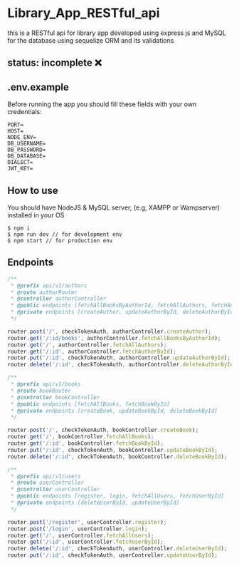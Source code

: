 # Library_App_RESTful_api

this is a RESTful api for library app developed using express js and MySQL for the database using sequelize ORM and its validations

## status: incomplete ❌

## .env.example

Before running the app you should fill these fields with your own credentials:

```
PORT=
HOST=
NODE_ENV=
DB_USERNAME=
DB_PASSWORD=
DB_DATABASE=
DIALECT=
JWT_KEY=
```

## How to use

You should have NodeJS & MySQL server, (e.g, XAMPP or Wampserver) installed in your OS

```
$ npm i
$ npm run dev // for development env
$ npm start // for production env
```

## Endpoints

```javascript
/**
 * @prefix api/v1/authors
 * @route authorRouter
 * @controller authorController
 * @public endpoints [fetchAllBooksByAuthorId, fetchAllAuthors, fetchAuthorById]
 * @private endpoints [createAuthor, updateAuthorById, deleteAuthorById]
 */

router.post('/', checkTokenAuth, authorController.createAuthor);
router.get('/:id/books', authorController.fetchAllBooksByAuthorId);
router.get('/', authorController.fetchAllAuthors);
router.get('/:id', authorController.fetchAuthorById);
router.put('/:id', checkTokenAuth, authorController.updateAuthorById);
router.delete('/:id', checkTokenAuth, authorController.deleteAuthorById);

/**
 * @prefix api/v1/books
 * @route bookRouter
 * @controller bookController
 * @public endpoints [fetchAllBooks, fetchBookById]
 * @private endpoints [createBook, updateBookById, deleteBookById]
 */

router.post('/', checkTokenAuth, bookController.createBook);
router.get('/', bookController.fetchAllBooks);
router.get('/:id', bookController.fetchBookById);
router.put('/:id', checkTokenAuth, bookController.updateBookById);
router.delete('/:id', checkTokenAuth, bookController.deleteBookById);

/**
 * @prefix api/v1/users
 * @route userController
 * @controller userController
 * @public endpoints [register, login, fetchAllUsers, fetchUserById]
 * @private endpoints [deleteUserById, updateUserById]
 */

router.post('/register', userController.register);
router.post('/login', userController.login);
router.get('/', userController.fetchAllUsers);
router.get('/:id', userController.fetchUserById);
router.delete('/:id', checkTokenAuth, userController.deleteUserById);
router.put('/:id', checkTokenAuth, userController.updateUserById);
```
